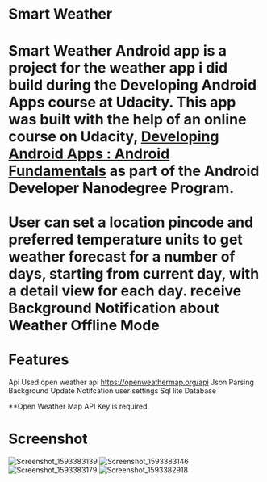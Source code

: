Smart Weather
========
 
Smart Weather Android app is a project for the weather app i did build during the Developing Android Apps course at Udacity.
This app was built with the help of an online course on Udacity, [Developing Android Apps : Android Fundamentals](https://www.udacity.com/course/developing-android-apps--ud853) as part of the Android Developer Nanodegree Program.</br></br>
User can set a location pincode and preferred temperature units to get weather forecast for a number of days, starting from current day, with a detail view for each day. receive Background Notification about Weather Offline Mode </br></br>
Features 
========
Api Used open weather api https://openweathermap.org/api
Json Parsing 
Background Update Notifcation
user settings
Sql lite Database


**Open Weather Map API Key is required.

Screenshot
========
![Screenshot_1593383139](https://user-images.githubusercontent.com/17935370/86974839-ed4c8600-c16e-11ea-8394-2e580302bda5.png)
![Screenshot_1593383146](https://user-images.githubusercontent.com/17935370/86974844-ef164980-c16e-11ea-8d73-656943be63cb.png)
![Screenshot_1593383179](https://user-images.githubusercontent.com/17935370/86974853-f2a9d080-c16e-11ea-99f2-1c06f815d592.png)
![Screenshot_1593382918](https://user-images.githubusercontent.com/17935370/86974886-01908300-c16f-11ea-97dc-bf7e0e046db1.png)

